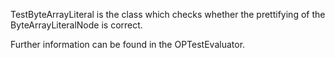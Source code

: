 TestByteArrayLiteral is the class which checks whether the prettifying of the ByteArrayLiteralNode is correct.

Further information can be found in the OPTestEvaluator.